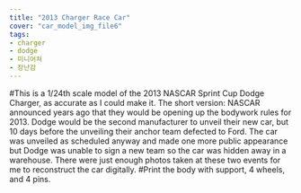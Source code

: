 ```yaml
---
title: "2013 Charger Race Car"
cover: "car_model_img_file6"
tags:
- charger
- dodge
- 미니어쳐
- 장난감
---
```

#This is a 1/24th scale model of the 2013 NASCAR Sprint Cup Dodge Charger, as accurate as I could make it.
The short version: NASCAR announced years ago that they would be opening up the bodywork rules for 2013. Dodge would be the second manufacturer to unveil their new car, but 10 days before the unveiling their anchor team defected to Ford. The car was unveiled as scheduled anyway and made one more public appearance but Dodge was unable to sign a new team so the car was hidden away in a warehouse. There were just enough photos taken at these two events for me to reconstruct the car digitally.
#Print the body with support, 4 wheels, and 4 pins.

